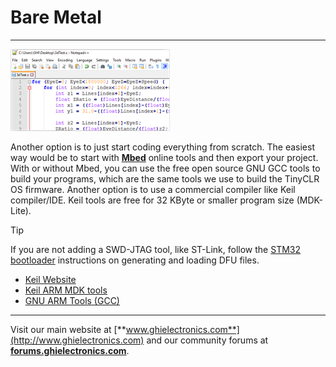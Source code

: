 # Bare Metal
---
![Code](images/code-noborder.png)

Another option is to just start coding everything from scratch. The easiest way would be to start with [**Mbed**](https://www.mbed.com) online tools and then export your project. With or without Mbed, you can use the free open source GNU GCC tools to build your programs, which are the same tools we use to build the TinyCLR OS firmware. Another option is to use a commercial compiler like Keil compiler/IDE. Keil tools are free for 32 KByte or smaller program size (MDK-Lite).

> [!Tip]
> If you are not adding a SWD-JTAG tool, like ST-Link, follow the [STM32 bootloader](../../software/loaders/stm32-bootloader.md) instructions on generating and loading DFU files. 
 
* [Keil Website](http://www.keil.com/)
* [Keil ARM MDK tools](http://www2.keil.com/mdk5)
* [GNU ARM Tools (GCC)](https://developer.arm.com/open-source/gnu-toolchain/gnu-rm/downloads)

***

Visit our main website at [**www.ghielectronics.com**](http://www.ghielectronics.com) and our community forums at [**forums.ghielectronics.com**](https://forums.ghielectronics.com/).